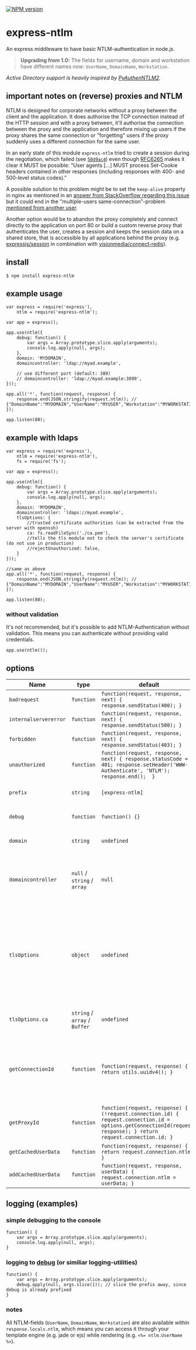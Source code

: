 [![NPM version](https://img.shields.io/npm/v/express-ntlm.svg?style=flat)](https://www.npmjs.com/package/express-ntlm)

# express-ntlm

An express middleware to have basic NTLM-authentication in node.js.

> **Upgrading from 1.0:** The fields for username, domain and workstation have different names now: `UserName`, `DomainName`, `Workstation`.

*Active Directory support is heavily inspired by [PyAuthenNTLM2](https://github.com/Legrandin/PyAuthenNTLM2/).*

## important notes on (reverse) proxies and NTLM

NTLM is designed for corporate networks without a proxy between the client and the application. It does authorise the TCP connection instead of the HTTP session and with a proxy between, it'll authorise the connection between the proxy and the application and therefore mixing up users if the proxy shares the same connection or "forgetting" users if the proxy suddenly uses a different connection for the same user.

In an early state of this module `express-ntlm` tried to create a session during the negotiation, which failed (see [`50d9ac4`](https://github.com/einfallstoll/express-ntlm/commit/50d9ac4a06552ab39d49eadf9efe68f02d122176)) even though [RFC6265](https://tools.ietf.org/html/rfc6265#section-3) makes it clear it MUST be possible: "User agents [...] MUST process Set-Cookie headers contained in other responses (including responses with 400- and 500-level status codes)."

A possible solution to this problem might be to set the `keep-alive` property in nginx as mentioned in an [answer from StackOverflow regarding this issue](http://stackoverflow.com/a/22918442/377369) but it could end in the "multiple-users same-connection"-problem [mentioned from another user](http://stackoverflow.com/a/22806907/377369).

Another option would be to abandon the proxy completely and connect directly to the application on port 80 or build a custom reverse proxy that authenticates the user, creates a session and keeps the session data on a shared store, that is accessible by all applications behind the proxy (e.g. [expressjs/session](https://github.com/expressjs/session) in combination with [visionmedia/connect-redis](http://github.com/visionmedia/connect-redis)).

## install

    $ npm install express-ntlm

## example usage

    var express = require('express'),
        ntlm = require('express-ntlm');

    var app = express();

    app.use(ntlm({
        debug: function() {
            var args = Array.prototype.slice.apply(arguments);
            console.log.apply(null, args);
        },
        domain: 'MYDOMAIN',
        domaincontroller: 'ldap://myad.example',

        // use different port (default: 389)
        // domaincontroller: 'ldap://myad.example:3899',
    }));

    app.all('*', function(request, response) {
        response.end(JSON.stringify(request.ntlm)); // {"DomainName":"MYDOMAIN","UserName":"MYUSER","Workstation":"MYWORKSTATION"}
    });

    app.listen(80);


## example with ldaps

    var express = require('express'),
        ntlm = require('express-ntlm'),
        fs = require('fs');

    var app = express();

    app.use(ntlm({
        debug: function() {
            var args = Array.prototype.slice.apply(arguments);
            console.log.apply(null, args);
        },
        domain: 'MYDOMAIN',
        domaincontroller: 'ldaps://myad.example',
        tlsOptions: {
            //trusted certificate authorities (can be extracted from the server with openssh)
            ca: fs.readFileSync('./ca.pem'),
            //tells the tls module not to check the server's certificate (do not use in production)
            //rejectUnauthorized: false,
        }
    }));

    //same as above
    app.all('*', function(request, response) {
        response.end(JSON.stringify(request.ntlm)); // {"DomainName":"MYDOMAIN","UserName":"MYUSER","Workstation":"MYWORKSTATION"}
    });

    app.listen(80);

### without validation

It's not recommended, but it's possible to add NTLM-Authentication without validation. This means you can authenticate without providing valid credentials.

    app.use(ntlm());

## options

| Name | type | default | description |
|------|------|---------|-------------|
| `badrequest` | `function` | `function(request, response, next) { response.sendStatus(400); }` | Function to handle HTTP 400 Bad Request. |
| `internalservererror` | `function` | `function(request, response, next) { response.sendStatus(500); }` | Function to handle HTTP 500 Internal Server Error. |
| `forbidden` | `function` | `function(request, response, next) { response.sendStatus(403); }` | Function to handle HTTP 403 Forbidden. |
| `unauthorized` | `function` | `function(request, response, next) { response.statusCode = 401; response.setHeader('WWW-Authenticate', 'NTLM'); response.end();  }` | Function to handle HTTP 401 Unauthorized. |
| `prefix` | `string` | `[express-ntlm]` | The prefix is the first argument passed to the `debug`-function. |
| `debug` | `function` | `function() {}` | Function to log the debug messages. See [logging](#logging) for more details. |
| `domain` | `string` | `undefined` | Default domain if the DomainName-field cannot be parsed. |
| `domaincontroller` | `null` / `string` / `array` | `null` | One or more domaincontroller(s) to handle the authentication. If `null` is specified the user is not validated. Active Directory is supported. |
| `tlsOptions` | `object` | `undefined` | An options object that will be passed to [tls.connect](https://nodejs.org/api/tls.html#tls_tls_connect_options_callback) and [tls.createSecureContext](https://nodejs.org/api/tls.html#tls_tls_createsecurecontext_options). __Only required when using ldaps and the server's certificate is signed by a certificate authority not in Node's default list of CAs.__ (or use [NODE_EXTRA_CA_CERTS](https://nodejs.org/api/cli.html#cli_node_extra_ca_certs_file) environment variable)|
| `tlsOptions.ca` | `string` /  `array` / `Buffer` | `undefined` | Override the trusted CA certificates provided by Node. Refer to [tls.createSecureContext](https://nodejs.org/api/tls.html#tls_tls_createsecurecontext_options) |
| `getConnectionId` | `function` | `function(request, response) { return utils.uuidv4(); }` | Function to generate custom connection IDs, based optionally on the request and response objects. Used by the default implementation of `getProxyId` to keep backwards compatibility. *deprecated* |
| `getProxyId` | `function` | `function(request, response) { if (!request.connection.id) { request.connection.id = options.getConnectionId(request, response); } return request.connection.id; }` | Function to generate custom proxy cache IDs, based optionally on the request and response objects. |
| `getCachedUserData` | `function` | `function(request, response) { return request.connection.ntlm; }` | Function to return the cached NTLM user data. |
| `addCachedUserData` | `function` | `function(request, response, userData) { request.connection.ntlm = userData; }` | Function to cache the NTLM user data. |

## logging (examples)
<a name="logging" />

### simple debugging to the console

    function() {
        var args = Array.prototype.slice.apply(arguments);
        console.log.apply(null, args);
    }

### logging to [debug](https://github.com/visionmedia/debug) (or similiar logging-utilities)

    function() {
        var args = Array.prototype.slice.apply(arguments);
        debug.apply(null, args.slice(1)); // slice the prefix away, since debug is already prefixed
    }

### notes

All NTLM-fields (`UserName`, `DomainName`, `Workstation`) are also available within `response.locals.ntlm`, which means you can access it through your template engine (e.g. jade or ejs) while rendering (e.g. `<%= ntlm.UserName %>`).
